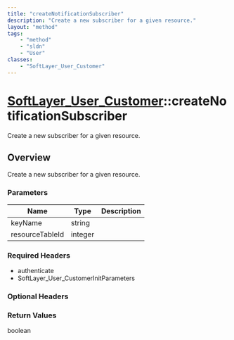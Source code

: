 ```yaml
---
title: "createNotificationSubscriber"
description: "Create a new subscriber for a given resource."
layout: "method"
tags:
    - "method"
    - "sldn"
    - "User"
classes:
    - "SoftLayer_User_Customer"
---
```

# [SoftLayer_User_Customer](/reference/services/SoftLayer_User_Customer)::createNotificationSubscriber

Create a new subscriber for a given resource.


## Overview 
Create a new subscriber for a given resource. 

### Parameters 
|Name | Type | Description |
| --- | --- | --- |
|keyName| string| |
|resourceTableId| integer| |


### Required Headers
* authenticate
* SoftLayer_User_CustomerInitParameters

### Optional Headers

### Return Values
boolean

